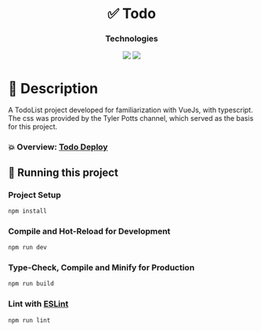 

<div align="center">
  
  # ✅ Todo
  
</div>

<div align="center">
  
   ### Technologies
  <img src="https://img.shields.io/badge/Vue.js-35495E?style=for-the-badge&logo=vuedotjs&logoColor=4FC08D" />
  <img src="https://img.shields.io/badge/TypeScript-007ACC?style=for-the-badge&logo=typescript&logoColor=white" />

</div>

 # :page_with_curl: Description

A TodoList project developed for familiarization with VueJs, with typescript.
The css was provided by the Tyler Potts channel, which served as the basis for this project.  

### 💥 Overview: <a href="https://todo-front-seven.vercel.app/" target="_blank">Todo Deploy</a>


## 🏁 Running this project


### Project Setup

```sh
npm install
```

### Compile and Hot-Reload for Development

```sh
npm run dev
```

### Type-Check, Compile and Minify for Production

```sh
npm run build
```


### Lint with [ESLint](https://eslint.org/)

```sh
npm run lint
```
